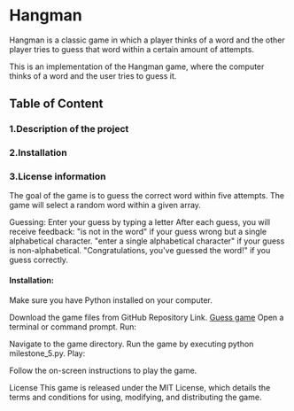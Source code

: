 # Hangman
Hangman is a classic game in which a player thinks of a word and the other player tries to guess that word within a certain amount of attempts.

This is an implementation of the Hangman game, where the computer thinks of a word and the user tries to guess it.

## Table of Content
### 1.Description of the project
### 2.Installation
### 3.License information


 The goal of the game is to guess the correct word within five attempts.
 The game will select a random word within a given array.

Guessing:
Enter your guess by typing a letter 
After each guess, you will receive feedback:
"is not in the word" if your guess wrong but  a single alphabetical character.
"enter a single alphabetical character" if your guess is non-alphabetical.
"Congratulations, you've guessed the word!" if you guess correctly.

#### Installation:
Make sure you have Python installed on your computer.

Download the game files from GitHub Repository Link.
[Guess game](https://github.com/deejay80/hangman.git)
Open a terminal or command prompt.
Run:

Navigate to the game directory.
Run the game by executing python milestone_5.py.
Play:

Follow the on-screen instructions to play the game.


License
This game is released under the MIT License, which details the terms and conditions for using, modifying, and distributing the game.


